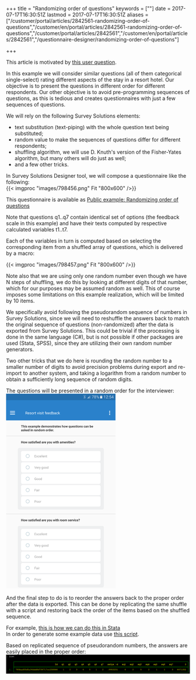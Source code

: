 ﻿+++
title = "Randomizing order of questions"
keywords = [""]
date = 2017-07-17T16:30:51Z
lastmod = 2017-07-17T16:30:51Z
aliases = ["/customer/portal/articles/2842561-randomizing-order-of-questions","/customer/en/portal/articles/2842561-randomizing-order-of-questions","/customer/portal/articles/2842561","/customer/en/portal/articles/2842561","/questionnaire-designer/randomizing-order-of-questions"]

+++

This article is motivated by [this user
question](http://support.mysurvey.solutions/customer/portal/questions/17104444).  
  
In this example we will consider similar questions (all of them
categorical single-select) rating different aspects of the stay in a
resort hotel. Our objective is to present the questions in different
order for different respondents. Our other objective is to avoid
pre-programming sequences of questions, as this is tedious and creates
questionnaires with just a few sequences of questions.  
  
We will rely on the following Survey Solutions elements:

-   text substitution (text-piping) with the whole question text being
    substituted;
-   random value to make the sequences of questions differ for different
    respondents;
-   shuffling algorithm, we will use D. Knuth's version of the
    Fisher-Yates algorithm, but many others will do just as well;
-   and a few other tricks.  

In Survey Solutions Designer tool, we will compose a questionnaire like
the following:  
{{< imgproc "images/798456.png" Fit "800x600" />}}  
  
This questionnaire is available as [Public example: Randomizing order of
questions](https://solutions.worldbank.org/questionnaire/details/fee4777ff17c4791a86c55ce9d96a6ee)  
  
Note that questions q1..q7 contain identical set of options (the
feedback scale in this example) and have their texts computed by
respective calculated variables t1..t7.  
  
Each of the variables in turn is computed based on selecting the
corresponding item from a shuffled array of questions, which is
delivered by a macro:  
  
{{< imgproc "images/798457.png" Fit "800x600" />}}  
  
Note also that we are using only one random number even though we have N
steps of shuffling, we do this by looking at different digits of that
number, which for our purposes may be assumed random as well. This of
course imposes some limitations on this example realization, which will
be limited by 10 items.  
  
We specifically avoid following the pseudorandom sequence of numbers in
Survey Solutions, since we will need to reshuffle the answers back to
match the original sequence of questions (non-randomized) after the data
is exported from Survey Solutions. This could be trivial if the
processing is done in the same language (C\#), but is not possible if
other packages are used (Stata, SPSS), since they are utilizing their
own random number generators.  
  
Two other tricks that we do here is rounding the random number to a
smaller number of digits to avoid precision problems during export and
re-import to another system, and taking a logarithm from a random number
to obtain a sufficiently long sequence of random digits.  
  
The questions will be presented in a random order for the interviewer:  
<img src="images/798462.png" width="300" />  
  
And the final step to do is to reorder the answers back to the proper
order after the data is exported. This can be done by replicating the
same shuffle with a script and restoring back the order of the items
based on the shuffled sequence.  
  
For example, [this is how we can do this in
Stata](http://www.radyakin.org/suso/rndquest/decode_data.do)  
In order to generate some example data use [this
script](http://www.radyakin.org/suso/rndquest/gen_example.do).  
  
Based on replicated sequence of pseudorandom numbers, the answers are
easily placed in the proper order:  
<img src="images/798493.png" width="900" />
